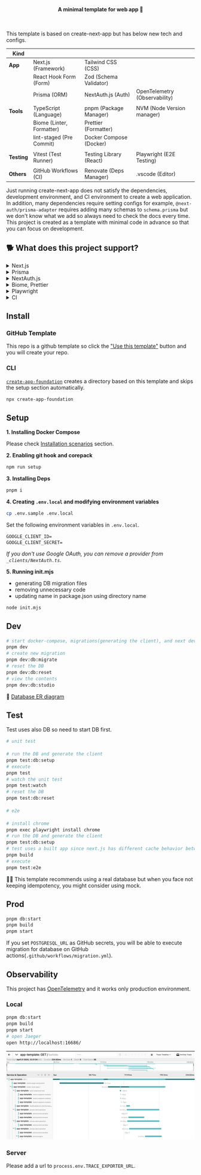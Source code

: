 <!-- 👉 remove -->

<div align="center">
  <strong>️️A minimal template for web app 🎃</strong>
</div>

<br />
<br />

This template is based on create-next-app but has below new tech and configs.

| Kind        |                           |                         |                               |
| ----------- | ------------------------- | ----------------------- | ----------------------------- |
| **App**     | Next.js (Framework)       | Tailwind CSS (CSS)      |                               |
|             | React Hook Form (Form)    | Zod (Schema Validator)  |                               |
|             | Prisma (ORM)              | NextAuth.js (Auth)      | OpenTelemetry (Observability) |
|             |                           |                         |                               |
| **Tools**   | TypeScript (Language)     | pnpm (Package Manager)  | NVM (Node Version manager)    |
|             | Biome (Linter, Formatter) | Prettier (Formatter)    |                               |
|             | lint-staged (Pre Commit)  | Docker Compose (Docker) |                               |
|             |                           |                         |                               |
| **Testing** | Vitest (Test Runner)      | Testing Library (React) | Playwright (E2E Testing)      |
|             |                           |                         |                               |
| **Others**  | GitHub Workflows (CI)     | Renovate (Deps Manager) | .vscode (Editor)              |

Just running create-next-app does not satisfy the dependencies, development environment, and CI environment to create a web application. In addition, many dependencies require setting configs for example, `@next-auth/prisma-adapter` requires adding many schemas to `schema.prisma` but we don't know what we add so always need to check the docs every time. This project is created as a template with minimal code in advance so that you can focus on development.

## 🐕 What does this project support?

<details>
  <summary>Next.js</summary>

- introducing parallel route and intercepting route
- introducing server actions using Zod
- setting common files like robots, opengraph-image, etc
- supporting Docker
- supporting observability using OpenTelemetry

</details>

<details>
  <summary>Prisma</summary>

- introducing dev/test env using Docker Compose and PostgreSQL
- fixing [well-known Next.js issue](https://www.prisma.io/docs/orm/more/help-and-troubleshooting/help-articles/nextjs-prisma-client-dev-practices)
- generating ERD automatically
- running migration on github actions

</details>

<details>
  <summary>NextAuth.js</summary>

- introducing Google Oauth provider
- defining [Prisma schema](https://authjs.dev/reference/adapter/prisma#create-the-prisma-schema-from-scratch) and connecting database
- setting Next.js api route using app router

</details>

<details>
  <summary>Biome, Prettier</summary>
  
  - introducing how to control these when pre-commit
  - assigning Prisma, Biome, Prettier to each language for vscode
</details>

<details>
  <summary>Playwright</summary>

- introducing [Page object models](https://playwright.dev/docs/pom) for e2e to make it resistant to change code
- introducing how to avoid OAuth Providers with NextAuth.js

</details>

<details>
  <summary>CI</summary>

- CI tasks: lint, build, unit test, e2e test
- Prod tasks: migrating DB when main branch

</details>

## Install

### GitHub Template

This repo is a github template so click the ["Use this template"](https://github.com/new?template_owner=hiroppy&template_name=web-app-template) button and you will create your repo.

### CLI

[`create-app-foundation`](https://github.com/hiroppy/create-app-foundation) creates a directory based on this template and skips the setup section automatically.

```sh
npx create-app-foundation
```

<!-- ######## -->

## Setup

**1. Installing Docker Compose**

Please check [Installation scenarios](https://docs.docker.com/compose/install/) section.

**2. Enabling git hook and corepack**

```sh
npm run setup
```

**3. Installing Deps**

```sh
pnpm i
```

**4. Creating `.env.local` and modifying environment variables**

```sh
cp .env.sample .env.local
```

Set the following environment variables in `.env.local`.

```
GOOGLE_CLIENT_ID=
GOOGLE_CLIENT_SECRET=
```

_If you don't use Google OAuth, you can remove a provider from `_clients/NextAuth.ts`._

<!-- 👉 remove -->

**5. Running init.mjs**

- generating DB migration files
- removing unnecessary code
- updating name in package.json using directory name

```sh
node init.mjs
```

<!-- ######## -->

## Dev

```sh
# start docker-compose, migrations(generating the client), and next dev
pnpm dev
# create new migration
pnpm dev:db:migrate
# reset the DB
pnpm dev:db:reset
# view the contents
pnpm dev:db:studio
```

📙 [Database ER diagram](/prisma/ERD.md)

## Test

Test uses also DB so need to start DB first.

```sh
# unit test

# run the DB and generate the client
pnpm test:db:setup
# execute
pnpm test
# watch the unit test
pnpm test:watch
# reset the DB
pnpm test:db:reset

# e2e

# install chrome
pnpm exec playwright install chrome
# run the DB and generate the client
pnpm test:db:setup
# test uses a built app since next.js has different cache behavior between development and production
pnpm build
# execute
pnpm test:e2e
```

💁‍♀️ This template recommends using a real database but when you face not keeping idempotency, you might consider using mock.

## Prod

```sh
pnpm db:start
pnpm build
pnpm start
```

If you set `POSTGRESQL_URL` as GitHub secrets, you will be able to execute migration for database on GitHub actions(`.github/workflows/migration.yml`).

## Observability

This project has [OpenTelemetry](https://opentelemetry.io/) and it works only production environment.

### Local

```sh
pnpm db:start
pnpm build
pnpm start
# open Jaeger
open http://localhost:16686/
```

<!-- 👉 remove -->

![jaeger](.github/assets/jaeger.png)

<!-- ######## -->

### Server

Please add a url to `process.env.TRACE_EXPORTER_URL`.
